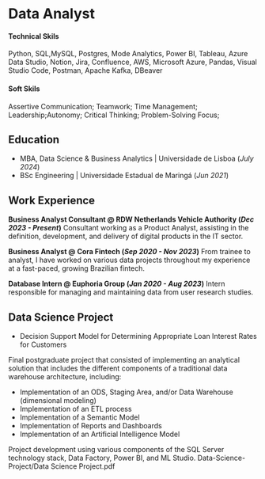 # Data Analyst

#### Technical Skils
Python, SQL,MySQL, Postgres, Mode Analytics, Power BI, Tableau, Azure Data Studio, Notion, Jira, Confluence, AWS, Microsoft Azure, Pandas, Visual Studio Code, Postman, Apache Kafka, DBeaver

#### Soft Skils

Assertive Communication; Teamwork; Time Management; Leadership;Autonomy; Critical Thinking; Problem-Solving Focus;

## Education
- MBA, Data Science & Business Analytics | Universidade de Lisboa (_July 2024_)								       			        
- BSc Engineering | Universidade Estadual de Maringá (_Jun 2021_)

## Work Experience
**Business Analyst Consultant @ RDW Netherlands Vehicle Authority (_Dec 2023 - Present_)**
Consultant working as a Product Analyst, assisting in the definition, development, and delivery of digital products in the IT sector.


**Business Analyst @ Cora Fintech (_Sep 2020 - Nov 2023_)**
From trainee to analyst, I have worked on various data projects throughout my experience at a fast-paced, growing Brazilian fintech.

**Database Intern @ Euphoria Group (_Jan 2020 - Aug 2023_)**
Intern responsible for managing and maintaining data from user research studies.

## Data Science Project 
- Decision Support Model for Determining Appropriate Loan Interest Rates for Customers

Final postgraduate project that consisted of implementing an analytical solution that includes the different components of a traditional data warehouse architecture, including:

- Implementation of an ODS, Staging Area, and/or Data Warehouse (dimensional modeling)
- Implementation of an ETL process
- Implementation of a Semantic Model
- Implementation of Reports and Dashboards
- Implementation of an Artificial Intelligence Model

Project development using various components of the SQL Server technology stack, Data Factory, Power BI, and ML Studio.
Data-Science-Project/Data Science Project.pdf 




